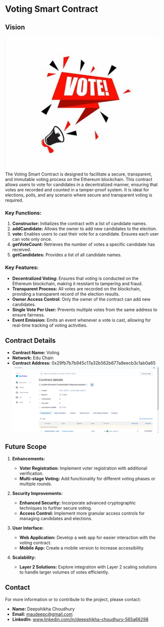 
# Voting Smart Contract

## Vision
![alt text](image-1.png)
The Voting Smart Contract is designed to facilitate a secure, transparent, and immutable voting process on the Ethereum blockchain. This contract allows users to vote for candidates in a decentralized manner, ensuring that votes are recorded and counted in a tamper-proof system. It is ideal for elections, polls, and any scenario where secure and transparent voting is required.

### Key Functions:

1. **Constructor:** Initializes the contract with a list of candidate names.
2. **addCandidate:** Allows the owner to add new candidates to the election.
3. **vote:** Enables users to cast their vote for a candidate. Ensures each user can vote only once.
4. **getVoteCount:** Retrieves the number of votes a specific candidate has received.
5. **getCandidates:** Provides a list of all candidate names.

### Key Features:

- **Decentralized Voting:** Ensures that voting is conducted on the Ethereum blockchain, making it resistant to tampering and fraud.
- **Transparent Process:** All votes are recorded on the blockchain, providing a transparent record of the election results.
- **Owner Access Control:** Only the owner of the contract can add new candidates.
- **Single Vote Per User:** Prevents multiple votes from the same address to ensure fairness.
- **Event Emission:** Emits an event whenever a vote is cast, allowing for real-time tracking of voting activities.

## Contract Details

- **Contract Name:** Voting 
- **Network:** Edu Chain
- **Contract Address:** 0x29fb7b7b945c17a32b562b677a8eecb3c1ab0a65
![alt text](image.png)
  

## Future Scope

1. **Enhancements:**
   - **Voter Registration:** Implement voter registration with additional verification.
   - **Multi-stage Voting:** Add functionality for different voting phases or multiple rounds.

2. **Security Improvements:**
   - **Enhanced Security:** Incorporate advanced cryptographic techniques to further secure voting.
   - **Access Control:** Implement more granular access controls for managing candidates and elections.

3. **User Interface:**
   - **Web Application:** Develop a web app for easier interaction with the voting contract.
   - **Mobile App:** Create a mobile version to increase accessibility.

4. **Scalability:**
   - **Layer 2 Solutions:** Explore integration with Layer 2 scaling solutions to handle larger volumes of votes efficiently.

## Contact

For more information or to contribute to the project, please contact:

- **Name:** Deepshikha Choudhury
- **Email:** maudeepc@gmail.com
- **LinkedIn:** www.linkedin.com/in/deepshikha-choudhury-565a66298

